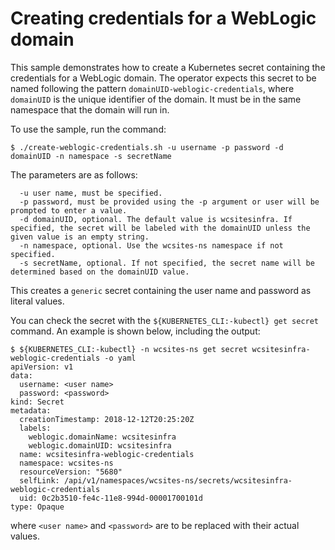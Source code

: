 # Creating credentials for a WebLogic domain

This sample demonstrates how to create a Kubernetes secret containing the
credentials for a WebLogic domain.  The operator expects this secret to be
named following the pattern `domainUID-weblogic-credentials`, where `domainUID`
is the unique identifier of the domain.  It must be in the same namespace
that the domain will run in.

To use the sample, run the command:

```
$ ./create-weblogic-credentials.sh -u username -p password -d domainUID -n namespace -s secretName
```

The parameters are as follows:

```  
  -u user name, must be specified.
  -p password, must be provided using the -p argument or user will be prompted to enter a value.
  -d domainUID, optional. The default value is wcsitesinfra. If specified, the secret will be labeled with the domainUID unless the given value is an empty string.
  -n namespace, optional. Use the wcsites-ns namespace if not specified.
  -s secretName, optional. If not specified, the secret name will be determined based on the domainUID value.
```

This creates a `generic` secret containing the user name and password as literal values.

You can check the secret with the `${KUBERNETES_CLI:-kubectl} get secret` command.  An example is shown below,
including the output:

```
$ ${KUBERNETES_CLI:-kubectl} -n wcsites-ns get secret wcsitesinfra-weblogic-credentials -o yaml
apiVersion: v1
data:
  username: <user name>
  password: <password>
kind: Secret
metadata:
  creationTimestamp: 2018-12-12T20:25:20Z
  labels:
    weblogic.domainName: wcsitesinfra
    weblogic.domainUID: wcsitesinfra
  name: wcsitesinfra-weblogic-credentials
  namespace: wcsites-ns
  resourceVersion: "5680"
  selfLink: /api/v1/namespaces/wcsites-ns/secrets/wcsitesinfra-weblogic-credentials
  uid: 0c2b3510-fe4c-11e8-994d-00001700101d
type: Opaque

```
where `<user name>` and `<password>` are to be replaced with their actual values.

